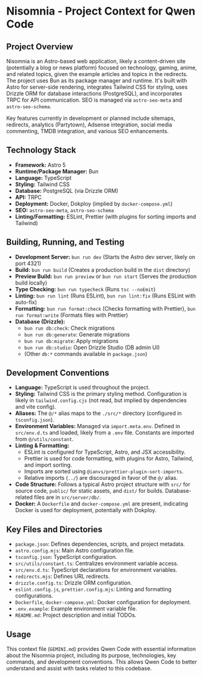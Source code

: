 # Nisomnia - Project Context for Qwen Code

## Project Overview

Nisomnia is an Astro-based web application, likely a content-driven site
(potentially a blog or news platform) focused on technology, gaming, anime, and
related topics, given the example articles and topics in the redirects. The
project uses Bun as its package manager and runtime. It's built with Astro for
server-side rendering, integrates Tailwind CSS for styling, uses Drizzle ORM for
database interactions (PostgreSQL), and incorporates TRPC for API communication.
SEO is managed via `astro-seo-meta` and `astro-seo-schema`.

Key features currently in development or planned include sitemaps, redirects,
analytics (Partytown), Adsense integration, social media commenting, TMDB
integration, and various SEO enhancements.

## Technology Stack

- **Framework:** Astro 5
- **Runtime/Package Manager:** Bun
- **Language:** TypeScript
- **Styling:** Tailwind CSS
- **Database:** PostgreSQL (via Drizzle ORM)
- **API:** TRPC
- **Deployment:** Docker, Dokploy (implied by `docker-compose.yml`)
- **SEO:** `astro-seo-meta`, `astro-seo-schema`
- **Linting/Formatting:** ESLint, Prettier (with plugins for sorting imports and
  Tailwind)

## Building, Running, and Testing

- **Development Server:** `bun run dev` (Starts the Astro dev server, likely on
  port 4321)
- **Build:** `bun run build` (Creates a production build in the `dist`
  directory)
- **Preview Build:** `bun run preview` or `bun run start` (Serves the production
  build locally)
- **Type Checking:** `bun run typecheck` (Runs `tsc --noEmit`)
- **Linting:** `bun run lint` (Runs ESLint), `bun run lint:fix` (Runs ESLint
  with auto-fix)
- **Formatting:** `bun run format:check` (Checks formatting with Prettier),
  `bun run format:write` (Formats files with Prettier)
- **Database (Drizzle):**
  - `bun run db:check`: Check migrations
  - `bun run db:generate`: Generate migrations
  - `bun run db:migrate`: Apply migrations
  - `bun run db:studio`: Open Drizzle Studio (DB admin UI)
  - (Other `db:*` commands available in `package.json`)

## Development Conventions

- **Language:** TypeScript is used throughout the project.
- **Styling:** Tailwind CSS is the primary styling method. Configuration is
  likely in `tailwind.config.cjs` (not read, but implied by dependencies and
  vite config).
- **Aliases:** The `@/*` alias maps to the `./src/*` directory (configured in
  `tsconfig.json`).
- **Environment Variables:** Managed via `import.meta.env`. Defined in
  `src/env.d.ts` and loaded, likely from a `.env` file. Constants are imported
  from `@/utils/constant`.
- **Linting & Formatting:**
  - ESLint is configured for TypeScript, Astro, and JSX accessibility.
  - Prettier is used for code formatting, with plugins for Astro, Tailwind, and
    import sorting.
  - Imports are sorted using `@ianvs/prettier-plugin-sort-imports`.
  - Relative imports (`../`) are discouraged in favor of the `@/` alias.
- **Code Structure:** Follows a typical Astro project structure with `src/` for
  source code, `public/` for static assets, and `dist/` for builds.
  Database-related files are in `src/server/db/`.
- **Docker:** A `Dockerfile` and `docker-compose.yml` are present, indicating
  Docker is used for deployment, potentially with Dokploy.

## Key Files and Directories

- `package.json`: Defines dependencies, scripts, and project metadata.
- `astro.config.mjs`: Main Astro configuration file.
- `tsconfig.json`: TypeScript configuration.
- `src/utils/constant.ts`: Centralizes environment variable access.
- `src/env.d.ts`: TypeScript declarations for environment variables.
- `redirects.mjs`: Defines URL redirects.
- `drizzle.config.ts`: Drizzle ORM configuration.
- `eslint.config.js`, `prettier.config.mjs`: Linting and formatting
  configurations.
- `Dockerfile`, `docker-compose.yml`: Docker configuration for deployment.
- `.env.example`: Example environment variable file.
- `README.md`: Project description and initial TODOs.

## Usage

This context file (`GEMINI.md`) provides Qwen Code with essential information
about the Nisomnia project, including its purpose, technologies, key commands,
and development conventions. This allows Qwen Code to better understand and
assist with tasks related to this codebase.
